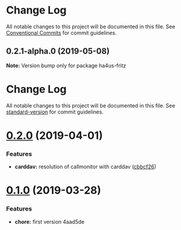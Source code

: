 # Change Log

All notable changes to this project will be documented in this file.
See [Conventional Commits](https://conventionalcommits.org) for commit guidelines.

## 0.2.1-alpha.0 (2019-05-08)

**Note:** Version bump only for package ha4us-fritz





# Change Log

All notable changes to this project will be documented in this file. See [standard-version](https://github.com/conventional-changelog/standard-version) for commit guidelines.

<a name="0.2.0"></a>
# [0.2.0](https://github.com/ha4us/ha4us-fritz/compare/v0.1.0...v0.2.0) (2019-04-01)


### Features

* **carddav:** resolution of callmonitor with carddav ([cbbcf26](https://github.com/ha4us/ha4us-fritz/commit/cbbcf26))



<a name="0.1.0"></a>
# [0.1.0](/compare/v0.0.2...v0.1.0) (2019-03-28)


### Features

* **chore:** first version 4aad5de
